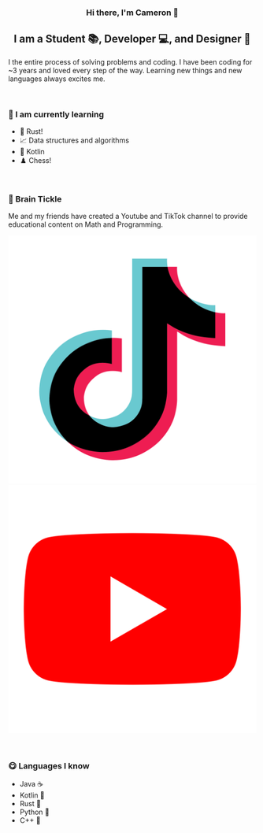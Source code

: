 <h3 align="center"> Hi there, I'm Cameron 👋 </h3>
<h2 align="center"> I am a Student 📚, Developer 💻, and Designer 🎨 </h2>

I the entire process of solving problems and coding. I have been coding for ~3 years and loved every step of the way. Learning new things and new languages always excites me.

&nbsp;
### 📖 I am currently learning
- 🦀 Rust!
- 📈 Data structures and algorithms
- 💜 Kotlin
- ♟️ Chess!

&nbsp;
### 🧠 Brain Tickle
Me and my friends have created a Youtube and TikTok channel to provide educational content on Math and Programming.

<div>
<a href=”https://www.tiktok.com/@brain_tickie/">
<img align=”left” src=https://raw.githubusercontent.com/wzid/wzid/main/assets/tiktok.svg" alt=BrainTickle | TikTok” width=”21px”/>
</a>
<a href=”https://www.youtube.com/@brainticklee">
<img align=”left” src=https://raw.githubusercontent.com/wzid/wzid/main/assets/youtube.svg" alt=BrainTickle | TikTok” width=”21px”/>
</a>
</div>

&nbsp;
### 😋 Languages I know
- Java ☕️
- Kotlin 💜
- Rust 🦀
- Python 🐍
- C++ 🚮